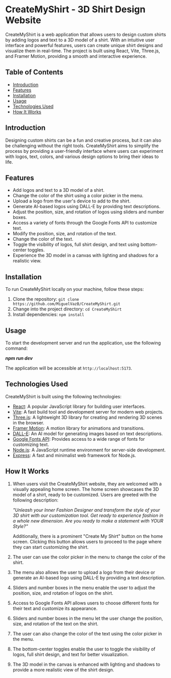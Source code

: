 # CreateMyShirt - 3D Shirt Design Website

CreateMyShirt is a web application that allows users to design custom shirts by adding logos and text to a 3D model of a shirt. With an intuitive user interface and powerful features, users can create unique shirt designs and visualize them in real-time. The project is built using React, Vite, Three.js, and Framer Motion, providing a smooth and interactive experience.

## Table of Contents

- [Introduction](#introduction)
- [Features](#features)
- [Installation](#installation)
- [Usage](#usage)
- [Technologies Used](#technologies-used)
- [How It Works](#how-it-works)

## Introduction

Designing custom shirts can be a fun and creative process, but it can also be challenging without the right tools. CreateMyShirt aims to simplify the process by providing a user-friendly interface where users can experiment with logos, text, colors, and various design options to bring their ideas to life.

## Features

- Add logos and text to a 3D model of a shirt.
- Change the color of the shirt using a color picker in the menu.
- Upload a logo from the user's device to add to the shirt.
- Generate AI-based logos using DALL-E by providing text descriptions.
- Adjust the position, size, and rotation of logos using sliders and number boxes.
- Access a variety of fonts through the Google Fonts API to customize text.
- Modify the position, size, and rotation of the text.
- Change the color of the text.
- Toggle the visibility of logos, full shirt design, and text using bottom-center toggles.
- Experience the 3D model in a canvas with lighting and shadows for a realistic view.

## Installation

To run CreateMyShirt locally on your machine, follow these steps:

1. Clone the repository: `git clone https://github.com/MiguelVazB/CreateMyShirt.git`
2. Change into the project directory: `cd CreateMyShirt`
3. Install dependencies: `npm install`

## Usage

To start the development server and run the application, use the following command:

***npm run dev***

The application will be accessible at `http://localhost:5173`.

## Technologies Used

CreateMyShirt is built using the following technologies:

- [React](https://reactjs.org/): A popular JavaScript library for building user interfaces.
- [Vite](https://vitejs.dev/): A fast build tool and development server for modern web projects.
- [Three.js](https://threejs.org/): A lightweight 3D library for creating and rendering 3D scenes in the browser.
- [Framer Motion](https://www.framer.com/motion/): A motion library for animations and transitions.
- [DALL-E](https://openai.com/research/dall-e): An AI model for generating images based on text descriptions.
- [Google Fonts API](https://developers.google.com/fonts): Provides access to a wide range of fonts for customizing text.
- [Node.js](https://nodejs.org/): A JavaScript runtime environment for server-side development.
- [Express](https://expressjs.com/): A fast and minimalist web framework for Node.js.

## How It Works

1. When users visit the CreateMyShirt website, they are welcomed with a visually appealing home screen. The home screen showcases the 3D model of a shirt, ready to be customized. Users are greeted with the following description:

   *"Unleash your Inner Fashion Designer and transform the style of your 3D shirt with our customization
   tool. Get ready to experience fashion in a whole new dimension.
   Are you ready to make a statement with YOUR
   Style?"*

   Additionally, there is a prominent "Create My Shirt" button on the home screen. Clicking this button allows users to proceed to the page where they can start customizing the shirt.

2. The user can use the color picker in the menu to change the color of the shirt.
3. The menu also allows the user to upload a logo from their device or generate an AI-based logo using DALL-E by providing a text description.
4. Sliders and number boxes in the menu enable the user to adjust the position, size, and rotation of logos on the shirt.
5. Access to Google Fonts API allows users to choose different fonts for their text and customize its appearance.
6. Sliders and number boxes in the menu let the user change the position, size, and rotation of the text on the shirt.
7. The user can also change the color of the text using the color picker in the menu.
8. The bottom-center toggles enable the user to toggle the visibility of logos, full shirt design, and text for better visualization.
9. The 3D model in the canvas is enhanced with lighting and shadows to provide a more realistic view of the shirt design.
